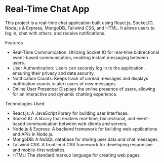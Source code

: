 # Real-Time Chat App

This project is a real-time chat application built using React.js, Socket.IO, Node.js & Express, MongoDB, Tailwind CSS, and HTML.
It allows users to log in, chat with others, and receive notifications.

Features

- Real-Time Communication: Utilizing Socket.IO for real-time bidirectional event-based communication, enabling instant messaging between users.
- User Authentication: Users can securely log in to the application, ensuring their privacy and data security.
- Notification Counts: Keeps track of unread messages and displays notification counts to alert users of new messages.
- Online User Presence: Displays the online presence of users, allowing for an interactive and dynamic chatting experience.

Technologies Used

- React.js: A JavaScript library for building user interfaces.
- Socket.IO: A library that enables real-time, bidirectional, and event-based communication between web clients and servers.
- Node.js & Express: A backend framework for building web applications and APIs in Node.js.
- MongoDB: A NoSQL database for storing user data and chat messages.
- Tailwind CSS: A front-end CSS framework for developing responsive and mobile-first websites.
- HTML: The standard markup language for creating web pages.
